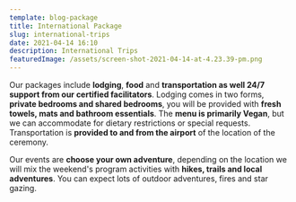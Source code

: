 ```yaml
---
template: blog-package
title: International Package
slug: international-trips
date: 2021-04-14 16:10
description: International Trips
featuredImage: /assets/screen-shot-2021-04-14-at-4.23.39-pm.png
---
```

Our packages include **lodging**, **food** and **transportation as well 24/7 support from our certified facilitators**. Lodging comes in two forms, **private bedrooms and shared bedrooms**, you will be provided with **fresh towels, mats and bathroom essentials**. The **menu is primarily Vegan**, but we can accommodate for dietary restrictions or special requests. Transportation is **provided to and from the airport** of the location of the ceremony. 

Our events are **choose your own adventure**, depending on the location we will mix the weekend's program activities with **hikes, trails and local adventures**. You can expect lots of outdoor adventures, fires and star gazing.